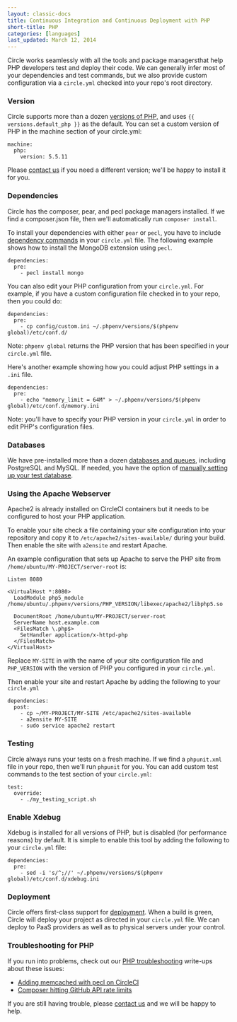 ```yaml
---
layout: classic-docs
title: Continuous Integration and Continuous Deployment with PHP
short-title: PHP
categories: [languages]
last_updated: March 12, 2014
---
```


Circle works seamlessly with all the tools and package managersthat
help PHP developers test and deploy their code. We can generally infer
most of your dependencies and test commands, but we also provide custom
configuration via a `circle.yml` checked into your repo's root directory.

### Version

Circle supports more than a dozen [versions of PHP,](/docs/environment#php)
and uses `{{ versions.default_php }}` as the default. You can set a custom
version of PHP in the machine section of your circle.yml:

```
machine:
  php:
    version: 5.5.11
```

Please [contact us](mailto:sayhi@circleci.com)
if you need a different version; we'll be happy to install it for you.

### Dependencies

Circle has the composer, pear, and pecl package managers installed.
If we find a composer.json file, then we'll automatically run `composer install`.

To install your dependencies with either `pear` or `pecl`,
you have to include [dependency commands](/docs/configuration#dependencies)
in your `circle.yml` file.
The following example shows how to install the MongoDB extension using `pecl`.

```
dependencies:
  pre:
    - pecl install mongo
```

You can also edit your PHP configuration from your `circle.yml`. For example, if you have a custom configuration file checked in to your repo, then you could do:

```
dependencies:
  pre:
    - cp config/custom.ini ~/.phpenv/versions/$(phpenv global)/etc/conf.d/
```

<span class='label label-info'>Note:</span>
`phpenv global` returns the PHP version that has been
specified in your `circle.yml` file.

Here's another example showing how you could adjust PHP settings in
a `.ini` file.

```
dependencies:
  pre:
    - echo "memory_limit = 64M" > ~/.phpenv/versions/$(phpenv global)/etc/conf.d/memory.ini
```

<span class='label label-info'>Note:</span>
you'll have to specify your PHP version in your `circle.yml` in order to edit PHP's configuration files.

### Databases

We have pre-installed more than a dozen
[databases and queues](/docs/environment#databases),
including PostgreSQL and MySQL. If needed, you have the option of
[manually setting up your test database](/docs/manually#dependencies).

<h3 id="php-apache">Using the Apache Webserver</h3>

Apache2 is already installed on CircleCI containers but it needs to be
configured to host your PHP application.

To enable your site check a file containing your site configuration into your
repository and copy it to `/etc/apache2/sites-available/` during
your build.
Then enable the site with `a2ensite` and restart Apache.

An example configuration that sets up Apache to serve the PHP site from
`/home/ubuntu/MY-PROJECT/server-root` is:

```
Listen 8080

<VirtualHost *:8080>
  LoadModule php5_module /home/ubuntu/.phpenv/versions/PHP_VERSION/libexec/apache2/libphp5.so

  DocumentRoot /home/ubuntu/MY-PROJECT/server-root
  ServerName host.example.com
  <FilesMatch \.php$>
    SetHandler application/x-httpd-php
  </FilesMatch>
</VirtualHost>
```

Replace `MY-SITE` in with the name of your site configuration
file and `PHP_VERSION` with the version of PHP you configured
in your `circle.yml`.

Then enable your site and restart Apache by adding the following to your `circle.yml`

```
dependencies:
  post:
    - cp ~/MY-PROJECT/MY-SITE /etc/apache2/sites-available
    - a2ensite MY-SITE
    - sudo service apache2 restart
```

### Testing

Circle always runs your tests on a fresh machine. If we find a `phpunit.xml` file in your repo, then we'll run `phpunit` for you. You can add custom test commands to the test section of your `circle.yml`:

```
test:
  override:
    - ./my_testing_script.sh
```

<h3 id="xdebug">Enable Xdebug</h3>

Xdebug is installed for all versions of PHP, but is disabled (for performance reasons) by
default. It is simple to enable this tool by adding the following to your
`circle.yml` file:

```
dependencies:
  pre:
    - sed -i 's/^;//' ~/.phpenv/versions/$(phpenv global)/etc/conf.d/xdebug.ini
```

### Deployment

Circle offers first-class support for [deployment](/docs/configuration#deployment).
When a build is green, Circle will deploy your project as directed
in your `circle.yml` file. We can deploy to PaaS providers as well as to
physical servers under your control.

### Troubleshooting for PHP

If you run into problems, check out our [PHP troubleshooting](/docs/troubleshooting-php)
write-ups about these issues:

*   [Adding memcached with pecl on CircleCI](/docs/php-memcached-compile-error)
*   [Composer hitting GitHub API rate limits](/docs/composer-api-rate-limit)

If you are still having trouble, please
[contact us](mailto:sayhi@circleci.com)
and we will be happy to help.
